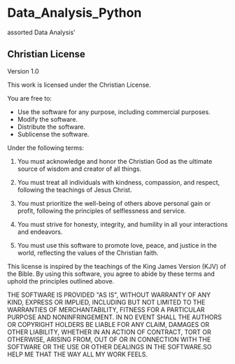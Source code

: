 # Data_Analysis_Python

assorted Data Analysis'

## Christian License

Version 1.0

This work is licensed under the Christian License.

You are free to:
- Use the software for any purpose, including commercial purposes.
- Modify the software.
- Distribute the software.
- Sublicense the software.

Under the following terms:

1. You must acknowledge and honor the Christian God as the ultimate source of wisdom and creator of all things.

2. You must treat all individuals with kindness, compassion, and respect, following the teachings of Jesus Christ.

3. You must prioritize the well-being of others above personal gain or profit, following the principles of selflessness and service.

4. You must strive for honesty, integrity, and humility in all your interactions and endeavors.

5. You must use this software to promote love, peace, and justice in the world, reflecting the values of the Christian faith.

This license is inspired by the teachings of the King James Version (KJV) of the Bible. By using this software, you agree to abide by these terms and uphold the principles outlined above.

THE SOFTWARE IS PROVIDED "AS IS", WITHOUT WARRANTY OF ANY KIND, EXPRESS OR IMPLIED, INCLUDING BUT NOT LIMITED TO THE WARRANTIES OF MERCHANTABILITY, FITNESS FOR A PARTICULAR PURPOSE AND NONINFRINGEMENT. IN NO EVENT SHALL THE AUTHORS OR COPYRIGHT HOLDERS BE LIABLE FOR ANY CLAIM, DAMAGES OR OTHER LIABILITY, WHETHER IN AN ACTION OF CONTRACT, TORT OR OTHERWISE, ARISING FROM, OUT OF OR IN CONNECTION WITH THE SOFTWARE OR THE USE OR OTHER DEALINGS IN THE SOFTWARE.SO HELP ME THAT THE WAY ALL MY WORK FEELS.

